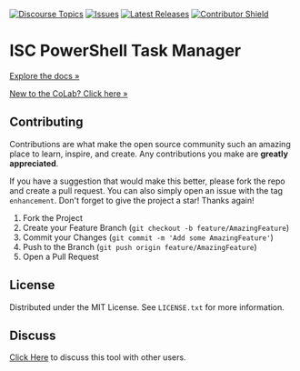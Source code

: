 [![Discourse Topics][discourse-shield]][discourse-url]
[![Issues][issues-shield]][issues-url]
[![Latest Releases][release-shield]][release-url]
[![Contributor Shield][contributor-shield]][contributors-url]

[discourse-shield]:https://img.shields.io/discourse/topics?label=Discuss%20This%20Tool&server=https%3A%2F%2Fdeveloper.sailpoint.com%2Fdiscuss
[discourse-url]:https://developer.sailpoint.com/discuss/tag/workflows
[issues-shield]:https://img.shields.io/github/issues/sailpoint-oss/repo-template?label=Issues
[issues-url]:https://github.com/sailpoint-oss/repo-template/issues
[release-shield]: https://img.shields.io/github/v/release/sailpoint-oss/repo-template?label=Current%20Release
[release-url]:https://github.com/sailpoint-oss/repo-template/releases
[contributor-shield]:https://img.shields.io/github/contributors/sailpoint-oss/repo-template?label=Contributors
[contributors-url]:https://github.com/sailpoint-oss/repo-template/graphs/contributors

# ISC PowerShell Task Manager
[Explore the docs »](https://your-link-to-colab-topic-here)

[New to the CoLab? Click here »](https://developer.sailpoint.com/discuss/t/about-the-sailpoint-developer-community-colab/11230)

<!-- CONTRIBUTING -->
## Contributing

Contributions are what make the open source community such an amazing place to learn, inspire, and create. Any contributions you make are **greatly appreciated**.

If you have a suggestion that would make this better, please fork the repo and create a pull request. You can also simply open an issue with the tag `enhancement`.
Don't forget to give the project a star! Thanks again!

1. Fork the Project
2. Create your Feature Branch (`git checkout -b feature/AmazingFeature`)
3. Commit your Changes (`git commit -m 'Add some AmazingFeature'`)
4. Push to the Branch (`git push origin feature/AmazingFeature`)
5. Open a Pull Request

<!-- LICENSE -->
## License

Distributed under the MIT License. See `LICENSE.txt` for more information.

<!-- CONTACT -->
## Discuss
[Click Here](https://developer.sailpoint.com/dicuss/tag/{tagName}) to discuss this tool with other users.
